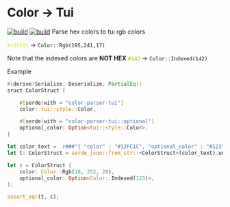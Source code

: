 # Color -> Tui

[![build](https://img.shields.io/drone/build/uttarayan/color-parser-tui?server=https%3A%2F%2Fdrone.uttarayan.me)][color-parser-tui]
[![build](https://github.com/uttarayan21/color-parser-tui/actions/workflows/build.yaml/badge.svg)][mirror]
Parse hex colors to tui rgb colors

<span style="color: #c3f111">`#c3f111`</span> -> `Color::Rgb(195,241,17)`

Note that the indexed colors are **NOT HEX**
<span style="color: #afaf00">`#142`</span> -> `Color::Indexed(142)`

Example

```rust
#[derive(Serialize, Deserialize, PartialEq)]
sruct ColorStruct {

    #[serde(with = "color-parser-tui"]
    color: tui::style::Color,

    #[serde(with = "color-parser-tui::optional"]
    optional_color: Option<tui::style::Color>,
}

let color_text =  r###"{ "color" : "#12FC1C", "optional_color" : "#123" }"###
let t: ColorStruct = serde_json::from_str::<ColorStruct>(color_text).unwrap();

let c = ColorStruct {
    color: Color::Rgb(18, 252, 28),
    optional_color: Option<Color::Indexed(123)>,
};

assert_eq!(t, c);

```


[color-parser-tui]: https://git.uttarayan.me/uttarayan/color-parser-tui
[mirror]: https://github.com/uttarayan21/color-parser-tui
